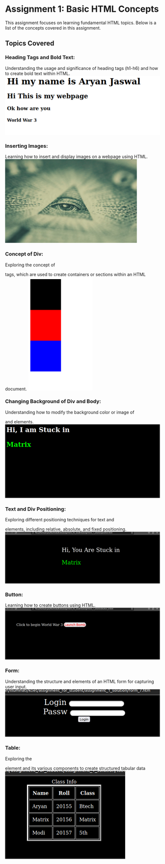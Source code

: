 # Assignment 1: Basic HTML Concepts
This assignment focuses on learning fundamental HTML topics. Below is a list of the concepts covered in this assignment.

## Topics Covered
### Heading Tags and Bold Text:
Understanding the usage and significance of heading tags (h1-h6) and how to create bold text within HTML.
![Heading  Tags](https://github.com/aryanjaswaliit/illu_assiment_1/blob/master/headline.png?raw=true)
### Inserting Images: 
Learning how to insert and display images on a webpage using HTML.
![Inserting Images](https://github.com/aryanjaswaliit/illu_assiment_1/blob/master/image.png?raw=ture)

### Concept of Div: 
Exploring the concept of <div> tags, which are used to create containers or sections within an HTML document.
![Div](https://github.com/aryanjaswaliit/illu_assiment_1/blob/master/div.png?raw=true)

### Changing Background of Div and Body: 
Understanding how to modify the background color or image of <div> and <body> elements.
![Body](https://github.com/aryanjaswaliit/illu_assiment_1/blob/master/body.png?raw=ture)

### Text and Div Positioning: 
Exploring different positioning techniques for text and <div> elements, including relative, absolute, and fixed positioning.
![Div Position](https://github.com/aryanjaswaliit/illu_assiment_1/blob/master/position.png?raw=true)

### Button: 
Learning how to create buttons using HTML.
![Button](https://github.com/aryanjaswaliit/illu_assiment_1/blob/master/button.png?raw=true)

### Form: 
Understanding the structure and elements of an HTML form for capturing user input.
![Form](https://github.com/aryanjaswaliit/illu_assiment_1/blob/master/form.png?raw=true)

### Table:
Exploring the <table> element and its various components to create structured tabular data
![Tabe](https://github.com/aryanjaswaliit/illu_assiment_1/blob/master/table.png?raw=true)